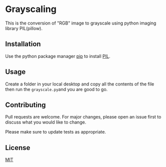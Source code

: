 # Grayscaling

This is the conversion of "RGB" image to grayscale using python imaging library PIL(pillow).

## Installation

Use the python package manager [pip](https://pip.pypa.io/en/stable/) to install [PIL](https://pillow.readthedocs.io/en/stable/).

## Usage
Create a folder in your local desktop and copy all the contents of the file then run
the  ```grayscale.py```and  you are good to go.


## Contributing
Pull requests are welcome. For major changes, please open an issue first to discuss what you would like to change.

Please make sure to update tests as appropriate.

## License
[MIT](https://choosealicense.com/licenses/mit/)
